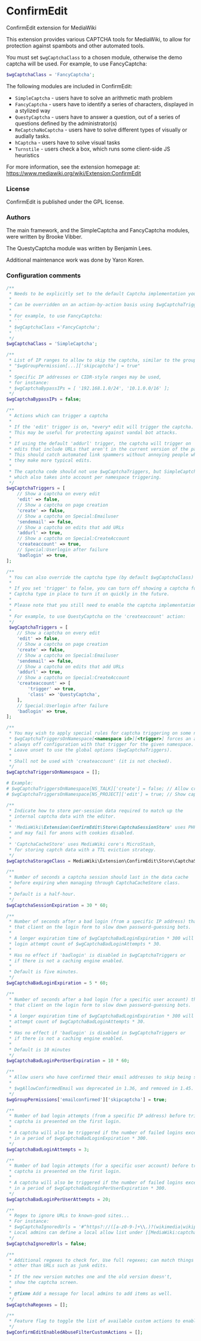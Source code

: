ConfirmEdit
=========

ConfirmEdit extension for MediaWiki

This extension provides various CAPTCHA tools for MediaWiki, to allow
for protection against spambots and other automated tools.

You must set `$wgCaptchaClass` to a chosen module, otherwise
the demo captcha will be used. For example, to use FancyCaptcha:

```php
$wgCaptchaClass = 'FancyCaptcha';
````

The following modules are included in ConfirmEdit:

* `SimpleCaptcha` - users have to solve an arithmetic math problem
* `FancyCaptcha` - users have to identify a series of characters, displayed
in a stylized way
* `QuestyCaptcha` - users have to answer a question, out of a series of
questions defined by the administrator(s)
* `ReCaptchaNoCaptcha` - users have to solve different types of visually or
audially tasks.
* `hCaptcha` - users have to solve visual tasks
* `Turnstile` - users check a box, which runs some client-side JS
heuristics

For more information, see the extension homepage at:
https://www.mediawiki.org/wiki/Extension:ConfirmEdit

### License

ConfirmEdit is published under the GPL license.

### Authors

The main framework, and the SimpleCaptcha and FancyCaptcha modules, were
written by Brooke Vibber.

The QuestyCaptcha module was written by Benjamin Lees.

Additional maintenance work was done by Yaron Koren.

### Configuration comments
```php
/**
 * Needs to be explicitly set to the default Captcha implementation you want to use. Otherwise, it will use a demo captcha, which will likely be ineffective.
 *
 * Can be overridden on an action-by-action basis using $wgCaptchaTriggers.
 *
 * For example, to use FancyCaptcha:
 * ```
 * $wgCaptchaClass ='FancyCaptcha';
 * ```
 */
$wgCaptchaClass = 'SimpleCaptcha';

/**
 * List of IP ranges to allow to skip the captcha, similar to the group setting:
 * "$wgGroupPermission[...]['skipcaptcha'] = true"
 *
 * Specific IP addresses or CIDR-style ranges may be used,
 * for instance:
 * $wgCaptchaBypassIPs = [ '192.168.1.0/24', '10.1.0.0/16' ];
 */
$wgCaptchaBypassIPs = false;

/**
 * Actions which can trigger a captcha
 *
 * If the 'edit' trigger is on, *every* edit will trigger the captcha.
 * This may be useful for protecting against vandal bot attacks.
 *
 * If using the default 'addurl' trigger, the captcha will trigger on
 * edits that include URLs that aren't in the current version of the page.
 * This should catch automated link spammers without annoying people when
 * they make more typical edits.
 *
 * The captcha code should not use $wgCaptchaTriggers, but SimpleCaptcha::triggersCaptcha()
 * which also takes into account per namespace triggering.
 */
$wgCaptchaTriggers = [
    // Show a captcha on every edit
    'edit' => false,
    // Show a captcha on page creation
    'create' => false,
    // Show a captcha on Special:Emailuser
    'sendemail' => false,
    // Show a captcha on edits that add URLs
    'addurl' => true,
    // Show a captcha on Special:CreateAccount
    'createaccount' => true,
    // Special:Userlogin after failure
    'badlogin' => true,
];

/**
 * You can also override the captcha type (by default $wgCaptchaClass) for a specific trigger.
 *
 * If you set 'trigger' to false, you can turn off showing a captcha for that action but still leave the desired
 * Captcha type in place to turn it on quickly in the future.
 *
 * Please note that you still need to enable the captcha implementation using wLoadExtension() like normal.
 *
 * For example, to use QuestyCaptcha on the 'createaccount' action:
 */
 $wgCaptchaTriggers = [
    // Show a captcha on every edit
    'edit' => false,
    // Show a captcha on page creation
    'create' => false,
    // Show a captcha on Special:Emailuser
    'sendemail' => false,
    // Show a captcha on edits that add URLs
    'addurl' => true,
    // Show a captcha on Special:CreateAccount
    'createaccount' => [
        'trigger' => true,
        'class' => 'QuestyCaptcha',
    ],
    // Special:Userlogin after failure
    'badlogin' => true,
];

/**
 * You may wish to apply special rules for captcha triggering on some namespaces.
 * $wgCaptchaTriggersOnNamespace[<namespace id>][<trigger>] forces an always on /
 * always off configuration with that trigger for the given namespace.
 * Leave unset to use the global options ($wgCaptchaTriggers).
 *
 * Shall not be used with 'createaccount' (it is not checked).
 */
$wgCaptchaTriggersOnNamespace = [];

# Example:
# $wgCaptchaTriggersOnNamespace[NS_TALK]['create'] = false; // Allow creation of talk pages without captchas.
# $wgCaptchaTriggersOnNamespace[NS_PROJECT]['edit'] = true; // Show captcha whenever editing Project pages.

/**
 * Indicate how to store per-session data required to match up the
 * internal captcha data with the editor.
 *
 * 'MediaWiki\Extension\ConfirmEdit\Store\CaptchaSessionStore' uses PHP's session storage, which is cookie-based
 * and may fail for anons with cookies disabled.
 *
 * 'CaptchaCacheStore' uses MediaWiki core's MicroStash,
 * for storing captch data with a TTL eviction strategy.
 */
$wgCaptchaStorageClass = MediaWiki\Extension\ConfirmEdit\Store\CaptchaSessionStore::class;

/**
 * Number of seconds a captcha session should last in the data cache
 * before expiring when managing through CaptchaCacheStore class.
 *
 * Default is a half-hour.
 */
$wgCaptchaSessionExpiration = 30 * 60;

/**
 * Number of seconds after a bad login (from a specific IP address) that a captcha will be shown to
 * that client on the login form to slow down password-guessing bots.
 *
 * A longer expiration time of $wgCaptchaBadLoginExpiration * 300 will also be applied against a
 * login attempt count of $wgCaptchaBadLoginAttempts * 30.
 *
 * Has no effect if 'badlogin' is disabled in $wgCaptchaTriggers or
 * if there is not a caching engine enabled.
 *
 * Default is five minutes.
 */
$wgCaptchaBadLoginExpiration = 5 * 60;

/**
 * Number of seconds after a bad login (for a specific user account) that a captcha will be shown to
 * that client on the login form to slow down password-guessing bots.
 *
 * A longer expiration time of $wgCaptchaBadLoginExpiration * 300 will be applied against a login
 * attempt count of $wgCaptchaBadLoginAttempts * 30.
 *
 * Has no effect if 'badlogin' is disabled in $wgCaptchaTriggers or
 * if there is not a caching engine enabled.
 *
 * Default is 10 minutes
 */
$wgCaptchaBadLoginPerUserExpiration = 10 * 60;

/**
 * Allow users who have confirmed their email addresses to skip being shown a captcha.
 *
 * $wgAllowConfirmedEmail was deprecated in 1.36, and removed in 1.45. Use this config instead.
 */
$wgGroupPermissions['emailconfirmed']['skipcaptcha'] = true;

/**
 * Number of bad login attempts (from a specific IP address) before triggering the captcha. 0 means that the
 * captcha is presented on the first login.
 *
 * A captcha will also be triggered if the number of failed logins exceeds $wgCaptchaBadLoginAttempts * 30
 * in a period of $wgCaptchaBadLoginExpiration * 300.
 */
$wgCaptchaBadLoginAttempts = 3;

/**
 * Number of bad login attempts (for a specific user account) before triggering the captcha. 0 means the
 * captcha is presented on the first login.
 *
 * A captcha will also be triggered if the number of failed logins exceeds $wgCaptchaBadLoginPerUserAttempts * 30
 * in a period of $wgCaptchaBadLoginPerUserExpiration * 300.
 */
$wgCaptchaBadLoginPerUserAttempts = 20;

/**
 * Regex to ignore URLs to known-good sites...
 * For instance:
 * $wgCaptchaIgnoredUrls = '#^https?://([a-z0-9-]+\\.)?(wikimedia|wikipedia)\.org/#i';
 * Local admins can define a local allow list under [[MediaWiki:captcha-addurl-whitelist]]
 */
$wgCaptchaIgnoredUrls = false;

/**
 * Additional regexes to check for. Use full regexes; can match things
 * other than URLs such as junk edits.
 *
 * If the new version matches one and the old version doesn't,
 * show the captcha screen.
 *
 * @fixme Add a message for local admins to add items as well.
 */
$wgCaptchaRegexes = [];

/**
 * Feature flag to toggle the list of available custom actions to enable in AbuseFilter. See AbuseFilterHooks::onAbuseFilterCustomActions
 */
$wgConfirmEditEnabledAbuseFilterCustomActions = [];
```
